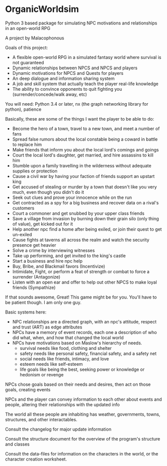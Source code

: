 # OrganicWorldsim
Python 3 based package for simulating NPC motivations and relationships in an open-world RPG

A project by Malacophonous

Goals of this project:
- A flexible open-world RPG in a simulated fantasy world where survival is not guaranteed
- Dynamic relationships between NPCS and NPCS and players
- Dynamic motivations for NPCS and Quests for players
- An deep dialogue and information sharing system
- A job and skill system that actually teach the player real-life knowledge
- The ability to convince opponents to quit fighting you (surrender/concede/walk away, etc)

You will need: Python 3.4 or later, nx (the graph networking library for python), patience

Basically, these are some of the things I want the player to be able to do:
- Become the hero of a town, travel to a new town, and meet a number of fans
- Spread false rumors about the local constable being a coward in battle to replace him
- Make friends that inform you about the local lord's comings and goings
- Court the local lord's daughter, get married, and hire assassins to kill him
- Stumble upon a family travelling in the wilderness without adequate supplies or protection
- Cause a civil war by having your faction of friends support an upstart king
- Get accused of stealing or murder by a town that doesn't like you very much, even though you didn't do it
- Seek out clues and prove your innocence while on the run
- Get contracted as a spy for a big business and recover data on a rival's customers
- Court a commoner and get snubbed by your upper class friends
- Save a village from invasion by burning down their grain silo (only thing of value), get kicked out for it
- Help another npc find a home after being exiled, or join their quest to get un-exiled
- Cause fights at taverns all across the realm and watch the security presence get heavier
- Solve a crime by interviewing witnesses
- Take up performing, and get invited to the king's castle
- Start a business and hire npc help
- Buy, Bribe, and Blackmail favors      (Incentivize)
- Intimidate, Fight, or perform a feat of strength or combat to force a surrender    (Antagonize)
- Listen with an open ear and offer to help out other NPCS to make loyal friends    (Sympathize)

If that sounds awesome, Great! This game might be for you. You'll have to be patient though. I am only one guy.


Basic systems here:
- NPC relationships are a directed graph, with an npc's attitude, respect and trust (ART) as edge attributes
- NPCs have a memory of event records, each one a description of who did what, when, and how that changed the local world
- NPCs have motivations based on Maslow's hierarchy of needs.
    - survival needs like food, clothing and shelter
    - safety needs like personal safety, financial safety, and a safety net
    - social needs like friends, intimacy, and love
    - esteem needs like self-esteem
    - life goals like being the best, seeking power or knowledge or hedonism or revenge
    
NPCs chose goals based on their needs and desires, then act on those goals, creating events

NPCs and the player can convey information to each other about events and people, altering their relationships with the updated info

The world all these people are inhabiting has weather, governments, towns, structures, and other interactables.

Consult the changelog for major update information

Consult the structure document for the overview of the program's structure and classes

Consult the data-files for information on the characters in the world, or the character creation worksheet.
